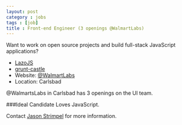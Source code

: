 ```yaml
---
layout: post
category : jobs
tags : [job]
title : Front-end Engineer (3 openings @WalmartLabs)
---
```

Want to work on open source projects and build full-stack JavaScript applications?

* [LazoJS](https://github.com/walmartlabs/lazojs "LazoJS")
* [grunt-castle](https://github.com/walmartlabs/grunt-castle/ "grunt-castle")
* Website: [@WalmartLabs](http://www.walmartlabs.com/ "@WalmartLabs")
* Location: Carlsbad

@WalmartsLabs in Carlsbad has 3 openings on the UI team.

###Ideal Candidate
Loves JavaScript.

Contact [Jason Strimpel](mailto:jstrimpel@walmartlabs.com) for more information.